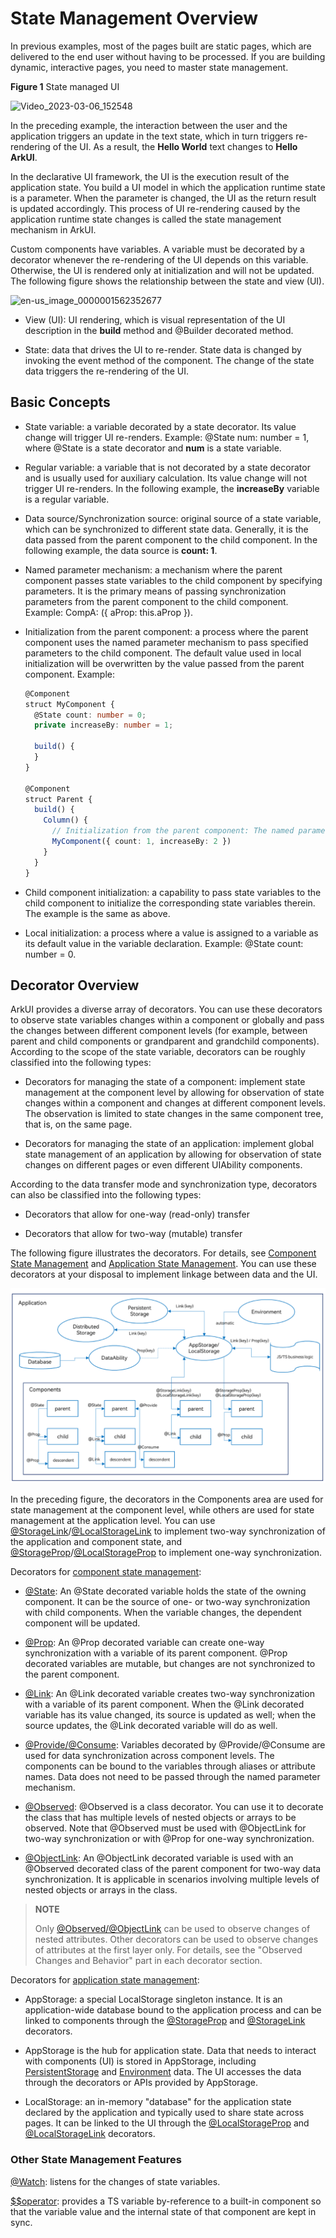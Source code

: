 # State Management Overview


In previous examples, most of the pages built are static pages, which are delivered to the end user without having to be processed. If you are building dynamic, interactive pages, you need to master state management.


  **Figure 1** State managed UI 

![Video_2023-03-06_152548](figures/Video_2023-03-06_152548.gif)


In the preceding example, the interaction between the user and the application triggers an update in the text state, which in turn triggers re-rendering of the UI. As a result, the **Hello World** text changes to **Hello ArkUI**.


In the declarative UI framework, the UI is the execution result of the application state. You build a UI model in which the application runtime state is a parameter. When the parameter is changed, the UI as the return result is updated accordingly. This process of UI re-rendering caused by the application runtime state changes is called the state management mechanism in ArkUI.


Custom components have variables. A variable must be decorated by a decorator whenever the re-rendering of the UI depends on this variable. Otherwise, the UI is rendered only at initialization and will not be updated. The following figure shows the relationship between the state and view (UI).


![en-us_image_0000001562352677](figures/en-us_image_0000001562352677.png)


- View (UI): UI rendering, which is visual representation of the UI description in the **build** method and \@Builder decorated method.

- State: data that drives the UI to re-render. State data is changed by invoking the event method of the component. The change of the state data triggers the re-rendering of the UI.


## Basic Concepts

- State variable: a variable decorated by a state decorator. Its value change will trigger UI re-renders. Example: @State num: number = 1, where @State is a state decorator and **num** is a state variable.

- Regular variable: a variable that is not decorated by a state decorator and is usually used for auxiliary calculation. Its value change will not trigger UI re-renders. In the following example, the **increaseBy** variable is a regular variable.

- Data source/Synchronization source: original source of a state variable, which can be synchronized to different state data. Generally, it is the data passed from the parent component to the child component. In the following example, the data source is **count: 1**.

- Named parameter mechanism: a mechanism where the parent component passes state variables to the child component by specifying parameters. It is the primary means of passing synchronization parameters from the parent component to the child component. Example: CompA: ({ aProp: this.aProp }).

- Initialization from the parent component: a process where the parent component uses the named parameter mechanism to pass specified parameters to the child component. The default value used in local initialization will be overwritten by the value passed from the parent component. Example:

  ```ts
  @Component
  struct MyComponent {
    @State count: number = 0;
    private increaseBy: number = 1;

    build() {
    }
  }

  @Component
  struct Parent {
    build() {
      Column() {
        // Initialization from the parent component: The named parameter specified here will overwrite the default value defined locally.
        MyComponent({ count: 1, increaseBy: 2 })
      }
    }
  }
  ```

- Child component initialization: a capability to pass state variables to the child component to initialize the corresponding state variables therein. The example is the same as above.

- Local initialization: a process where a value is assigned to a variable as its default value in the variable declaration. Example: \@State count: number = 0.


## Decorator Overview

ArkUI provides a diverse array of decorators. You can use these decorators to observe state variables changes within a component or globally and pass the changes between different component levels (for example, between parent and child components or grandparent and grandchild components). According to the scope of the state variable, decorators can be roughly classified into the following types:


- Decorators for managing the state of a component: implement state management at the component level by allowing for observation of state changes within a component and changes at different component levels. The observation is limited to state changes in the same component tree, that is, on the same page.

- Decorators for managing the state of an application: implement global state management of an application by allowing for observation of state changes on different pages or even different UIAbility components.


According to the data transfer mode and synchronization type, decorators can also be classified into the following types:


- Decorators that allow for one-way (read-only) transfer

- Decorators that allow for two-way (mutable) transfer


The following figure illustrates the decorators. For details, see [Component State Management](arkts-state.md) and [Application State Management](arkts-application-state-management-overview.md). You can use these decorators at your disposal to implement linkage between data and the UI.


![en-us_image_0000001502704640](figures/en-us_image_0000001502704640.png)


In the preceding figure, the decorators in the Components area are used for state management at the component level, while others are used for state management at the application level. You can use [@StorageLink](arkts-appstorage.md#storagelink)/[@LocalStorageLink](arkts-localstorage.md#localstoragelink) to implement two-way synchronization of the application and component state, and [@StorageProp](arkts-appstorage.md#storageprop)/[@LocalStorageProp](arkts-localstorage.md#localstorageprop) to implement one-way synchronization.


Decorators for [component state management](arkts-state.md):


- [\@State](arkts-state.md): An \@State decorated variable holds the state of the owning component. It can be the source of one- or two-way synchronization with child components. When the variable changes, the dependent component will be updated. 

- [\@Prop](arkts-prop.md): An \@Prop decorated variable can create one-way synchronization with a variable of its parent component. \@Prop decorated variables are mutable, but changes are not synchronized to the parent component.

- [\@Link](arkts-link.md): An \@Link decorated variable creates two-way synchronization with a variable of its parent component. When the @Link decorated variable has its value changed, its source is updated as well; when the source updates, the @Link decorated variable will do as well.

- [\@Provide/\@Consume](arkts-provide-and-consume.md): Variables decorated by \@Provide/\@Consume are used for data synchronization across component levels. The components can be bound to the variables through aliases or attribute names. Data does not need to be passed through the named parameter mechanism.

- [\@Observed](arkts-observed-and-objectlink.md): \@Observed is a class decorator. You can use it to decorate the class that has multiple levels of nested objects or arrays to be observed. Note that \@Observed must be used with \@ObjectLink for two-way synchronization or with \@Prop for one-way synchronization.

- [\@ObjectLink](arkts-observed-and-objectlink.md): An \@ObjectLink decorated variable is used with an \@Observed decorated class of the parent component for two-way data synchronization. It is applicable in scenarios involving multiple levels of nested objects or arrays in the class.

> **NOTE**
>
> Only [\@Observed/\@ObjectLink](arkts-observed-and-objectlink.md) can be used to observe changes of nested attributes. Other decorators can be used to observe changes of attributes at the first layer only. For details, see the "Observed Changes and Behavior" part in each decorator section.


Decorators for [application state management](arkts-state.md):


- AppStorage: a special LocalStorage singleton instance. It is an application-wide database bound to the application process and can be linked to components through the [@StorageProp](arkts-appstorage.md#storageprop) and [@StorageLink](arkts-appstorage.md#storagelink) decorators.

- AppStorage is the hub for application state. Data that needs to interact with components (UI) is stored in AppStorage, including [PersistentStorage](arkts-persiststorage.md) and [Environment](arkts-environment.md) data. The UI accesses the data through the decorators or APIs provided by AppStorage.

- LocalStorage: an in-memory "database" for the application state declared by the application and typically used to share state across pages. It can be linked to the UI through the [@LocalStorageProp](arkts-localstorage.md#localstorageprop) and [@LocalStorageLink](arkts-localstorage.md#localstoragelink) decorators.


### Other State Management Features

[\@Watch](arkts-watch.md): listens for the changes of state variables.


[$$operator](arkts-two-way-sync.md): provides a TS variable by-reference to a built-in component so that the variable value and the internal state of that component are kept in sync.
